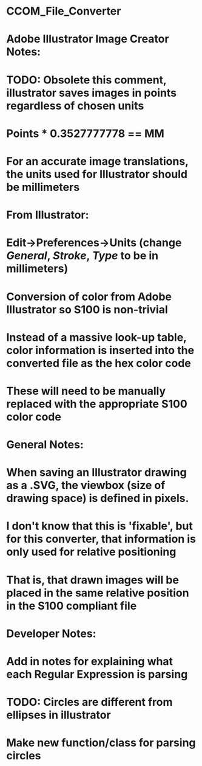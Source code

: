 # CCOM_File_Converter


# Adobe Illustrator Image Creator Notes:
#   TODO: Obsolete this comment, illustrator saves images in points regardless of chosen units
#       Points * 0.3527777778 == MM
#   For an accurate image translations, the units used for Illustrator should be millimeters
#   From Illustrator:
#       Edit->Preferences->Units    (change _General_, _Stroke_, _Type_ to be in millimeters)
#   Conversion of color from Adobe Illustrator so S100 is non-trivial
#        Instead of a massive look-up table, color information is inserted into the converted file as the hex color code
#           These will need to be manually replaced with the appropriate S100 color code

# General Notes:
#   When saving an Illustrator drawing as a .SVG, the viewbox (size of drawing space) is defined in pixels.
#       I don't know that this is 'fixable', but for this converter, that information is only used for relative positioning
#       That is, that drawn images will be placed in the same relative position in the S100 compliant file 

# Developer Notes:
#   Add in notes for explaining what each Regular Expression is parsing
# TODO: Circles are different from ellipses in illustrator
# Make new function/class for parsing circles

